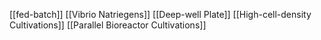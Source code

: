 [[fed-batch]]
[[Vibrio Natriegens]]
[[Deep-well Plate]]
[[High-cell-density Cultivations]]
[[Parallel Bioreactor Cultivations]]
